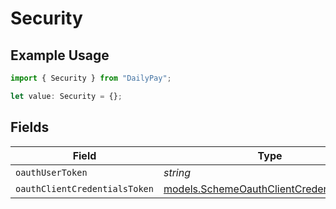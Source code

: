 # Security

## Example Usage

```typescript
import { Security } from "DailyPay";

let value: Security = {};
```

## Fields

| Field                                                                                      | Type                                                                                       | Required                                                                                   | Description                                                                                |
| ------------------------------------------------------------------------------------------ | ------------------------------------------------------------------------------------------ | ------------------------------------------------------------------------------------------ | ------------------------------------------------------------------------------------------ |
| `oauthUserToken`                                                                           | *string*                                                                                   | :heavy_minus_sign:                                                                         | N/A                                                                                        |
| `oauthClientCredentialsToken`                                                              | [models.SchemeOauthClientCredentialsToken](../models/schemeoauthclientcredentialstoken.md) | :heavy_minus_sign:                                                                         | N/A                                                                                        |